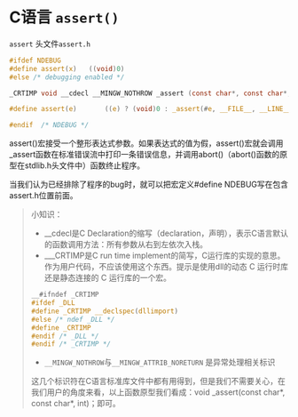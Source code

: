# C语言   `assert()`

`assert` 头文件`assert.h`

```c
#ifdef NDEBUG
#define assert(x)	((void)0)
#else /* debugging enabled */

_CRTIMP void __cdecl __MINGW_NOTHROW _assert (const char*, const char*, int) __MINGW_ATTRIB_NORETURN;

#define assert(e)       ((e) ? (void)0 : _assert(#e, __FILE__, __LINE__))

#endif	/* NDEBUG */

```

assert()宏接受一个整形表达式参数。如果表达式的值为假，assert()宏就会调用_assert函数在标准错误流中打印一条错误信息，并调用abort()（abort()函数的原型在stdlib.h头文件中）函数终止程序。

当我们认为已经排除了程序的bug时，就可以把宏定义#define NDEBUG写在包含assert.h位置前面。

> 小知识：
>
> * __cdecl是C Declaration的缩写（declaration，声明），表示C语言默认的函数调用方法：所有参数从右到左依次入栈。
> * ___CRTIMP是C run time implement的简写，C运行库的实现的意思。作为用户代码，不应该使用这个东西。提示是使用dll的动态 C 运行时库还是静态连接的 C 运行库的一个宏。
>
> ```c
> __#ifndef _CRTIMP
> #ifdef _DLL
> #define _CRTIMP __declspec(dllimport)
> #else /* ndef _DLL */
> #define _CRTIMP
> #endif /* _DLL */
> #endif /* _CRTIMP */
> ```
>
> * `__MINGW_NOTHROW`与`__MINGW_ATTRIB_NORETURN` 是异常处理相关标识
>
> 这几个标识符在C语言标准库文件中都有用得到，但是我们不需要关心，在我们用户的角度来看，以上函数原型我们看成：void _assert(const char*, const char*, int)；即可。